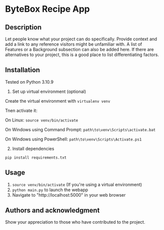 # ByteBox Recipe App

## Description
Let people know what your project can do specifically. Provide context and add a link to any reference visitors might be unfamiliar with. A list of Features or a Background subsection can also be added here. If there are alternatives to your project, this is a good place to list differentiating factors.

## Installation

Tested on Python 3.10.9

1. Set up virtual environment (optional)

Create the virtual environment with `virtualenv venv`

Tnen activate it:

On Linux: `source venv/bin/activate`

On Windows using Command Prompt: `path\to\venv\Scripts\activate.bat`

On Windows using PowerShell: `path\to\venv\Scripts\Activate.ps1`

2. Install dependencies

```
pip install requirements.txt
```

## Usage
1. `source venv/bin/activate` (If you're using a virtual environment)
2. `python main.py` to launch the webapp
3. Navigate to "http://localhost:5000" in your web browser

## Authors and acknowledgment
Show your appreciation to those who have contributed to the project.
